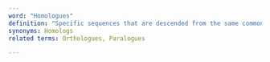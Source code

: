 ```yaml
---
word: "Homologues"
definition: "Specific sequences that are descended from the same common sequence in an ancestor."
synonyms: Homologs
related terms: Orthologues, Paralogues

---
```

